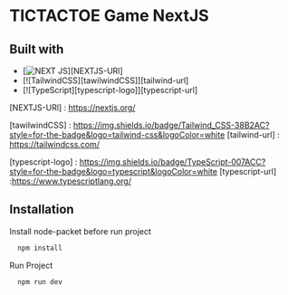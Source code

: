 
# TICTACTOE Game NextJS

## Built with

* [![NEXT JS][NEXTJS]][NEXTJS-URl]
* [![TailwindCSS][tawilwindCSS]][tailwind-url]
* [![TypeScript][typescript-logo]][typescript-url]



[NEXTJS]: https://img.shields.io/badge/next%20js-000000?style=for-the-badge&logo=nextdotjs&logoColor=white

[NEXTJS-URl] : https://nextjs.org/

[tawilwindCSS] : https://img.shields.io/badge/Tailwind_CSS-38B2AC?style=for-the-badge&logo=tailwind-css&logoColor=white
[tailwind-url] : https://tailwindcss.com/

[typescript-logo] : https://img.shields.io/badge/TypeScript-007ACC?style=for-the-badge&logo=typescript&logoColor=white
[typescript-url] :https://www.typescriptlang.org/
## Installation

Install node-packet before run project

```bash
  npm install
```
    
Run Project

```bash
  npm run dev
```
